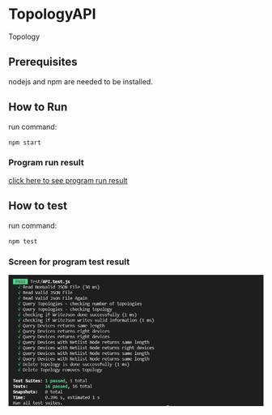 # TopologyAPI

Topology 

## Prerequisites 
nodejs and npm are needed to be installed.

## How to Run
run command:
```
npm start
```

### Program run result
<a  href = "https://github.com/El-Nebo/TopologyAPI/blob/main/Output/npm%20start%20result.txt">click here to see program run result</a>

## How to test
run command:
```
npm test
```

### Screen for program test result
<img src="https://github.com/El-Nebo/TopologyAPI/blob/main/Output/Test%20Results.PNG">
